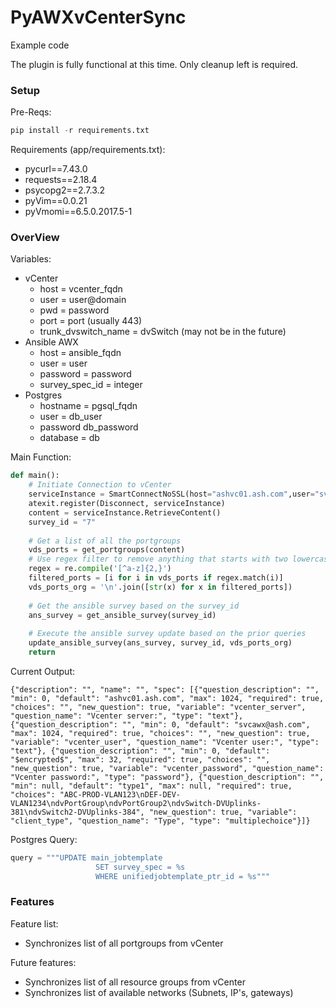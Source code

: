# PyAWXvCenterSync

Example code

The plugin is fully functional at this time. Only cleanup left is required.

### Setup

Pre-Reqs:
```python
pip install -r requirements.txt
```

Requirements (app/requirements.txt):
* pycurl==7.43.0
* requests==2.18.4
* psycopg2==2.7.3.2
* pyVim==0.0.21
* pyVmomi==6.5.0.2017.5-1

### OverView

Variables:
* vCenter
  * host = vcenter_fqdn
  * user = user@domain
  * pwd = password
  * port = port (usually 443)
  * trunk_dvswitch_name = dvSwitch (may not be in the future)
* Ansible AWX
  * host = ansible_fqdn
  * user = user
  * password = password
  * survey_spec_id = integer
* Postgres
  * hostname = pgsql_fqdn
  * user = db_user
  * password db_password
  * database = db

Main Function:
```python
def main():
    # Initiate Connection to vCenter
    serviceInstance = SmartConnectNoSSL(host="ashvc01.ash.com",user="svcawx@ash.com",pwd="Svc@wx1",port=443)
    atexit.register(Disconnect, serviceInstance)
    content = serviceInstance.RetrieveContent()
    survey_id = "7"
    
    # Get a list of all the portgroups
    vds_ports = get_portgroups(content)
    # Use regex filter to remove anything that starts with two lowercase letters
    regex = re.compile('[^a-z]{2,}')
    filtered_ports = [i for i in vds_ports if regex.match(i)]
    vds_ports_org = '\n'.join([str(x) for x in filtered_ports]) 
 
    # Get the ansible survey based on the survey_id 
    ans_survey = get_ansible_survey(survey_id)
    
    # Execute the ansible survey update based on the prior queries
    update_ansible_survey(ans_survey, survey_id, vds_ports_org)
    return
```

Current Output:
```
{"description": "", "name": "", "spec": [{"question_description": "", "min": 0, "default": "ashvc01.ash.com", "max": 1024, "required": true, "choices": "", "new_question": true, "variable": "vcenter_server", "question_name": "Vcenter server:", "type": "text"}, {"question_description": "", "min": 0, "default": "svcawx@ash.com", "max": 1024, "required": true, "choices": "", "new_question": true, "variable": "vcenter_user", "question_name": "Vcenter user:", "type": "text"}, {"question_description": "", "min": 0, "default": "$encrypted$", "max": 32, "required": true, "choices": "", "new_question": true, "variable": "vcenter_password", "question_name": "Vcenter password:", "type": "password"}, {"question_description": "", "min": null, "default": "type1", "max": null, "required": true, "choices": "ABC-PROD-VLAN123\nDEF-DEV-VLAN1234\ndvPortGroup\ndvPortGroup2\ndvSwitch-DVUplinks-381\ndvSwitch2-DVUplinks-384", "new_question": true, "variable": "client_type", "question_name": "Type", "type": "multiplechoice"}]}
```

Postgres Query:
```python
query = """UPDATE main_jobtemplate
                   SET survey_spec = %s 
                   WHERE unifiedjobtemplate_ptr_id = %s"""
```
### Features

Feature list:

 * Synchronizes list of all portgroups from vCenter

 Future features:
 
 * Synchronizes list of all resource groups from vCenter
 * Synchronizes list of available networks (Subnets, IP's, gateways)
 